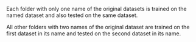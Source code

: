 Each folder with only one name of the original datasets is trained on the named dataset and also tested on the same dataset.

All other folders with two names of the original dataset are trained on the first dataset in its name and tested on the second dataset in its name.
